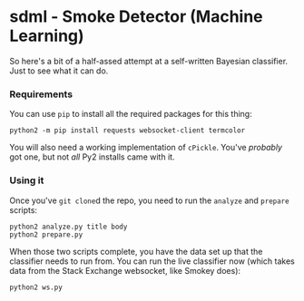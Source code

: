 # sdml - Smoke Detector (Machine Learning)

So here's a bit of a half-assed attempt at a self-written Bayesian classifier. Just to see what it can do.

### Requirements
You can use `pip` to install all the required packages for this thing:

    python2 -m pip install requests websocket-client termcolor

You will also need a working implementation of `cPickle`. You've *probably* got one, but not *all* Py2 installs came with it.

### Using it
Once you've `git clone`d the repo, you need to run the `analyze` and `prepare` scripts:

    python2 analyze.py title body
    python2 prepare.py

When those two scripts complete, you have the data set up that the classifier needs to run from. You can run the live
classifier now (which takes data from the Stack Exchange websocket, like Smokey does):

    python2 ws.py
